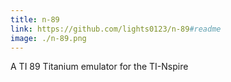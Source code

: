 ```yaml
---
title: n-89
link: https://github.com/lights0123/n-89#readme
image: ./n-89.png
---
```

A TI 89 Titanium emulator for the TI-Nspire
